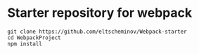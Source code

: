 # Starter repository for webpack
```
git clone https://github.com/eltscheminov/Webpack-starter
cd WebpackProject
npm install
```
